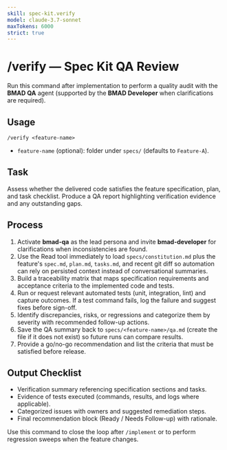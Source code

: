 ```yaml
---
skill: spec-kit.verify
model: claude-3.7-sonnet
maxTokens: 6000
strict: true
---
```


# /verify — Spec Kit QA Review

Run this command after implementation to perform a quality audit with the **BMAD QA** agent (supported by the **BMAD Developer** when clarifications are required).

## Usage

```
/verify <feature-name>
```

- `feature-name` (optional): folder under `specs/` (defaults to `Feature-A`).

## Task

Assess whether the delivered code satisfies the feature specification, plan, and task checklist. Produce a QA report highlighting verification evidence and any outstanding gaps.

## Process

1. Activate **bmad-qa** as the lead persona and invite **bmad-developer** for clarifications when inconsistencies are found.
2. Use the Read tool immediately to load `specs/constitution.md` plus the feature's `spec.md`, `plan.md`, `tasks.md`, and recent git diff so automation can rely on persisted context instead of conversational summaries.
3. Build a traceability matrix that maps specification requirements and acceptance criteria to the implemented code and tests.
4. Run or request relevant automated tests (unit, integration, lint) and capture outcomes. If a test command fails, log the failure and suggest fixes before sign-off.
5. Identify discrepancies, risks, or regressions and categorize them by severity with recommended follow-up actions.
6. Save the QA summary back to `specs/<feature-name>/qa.md` (create the file if it does not exist) so future runs can compare results.
7. Provide a go/no-go recommendation and list the criteria that must be satisfied before release.

## Output Checklist

- Verification summary referencing specification sections and tasks.
- Evidence of tests executed (commands, results, and logs where applicable).
- Categorized issues with owners and suggested remediation steps.
- Final recommendation block (Ready / Needs Follow-up) with rationale.

Use this command to close the loop after `/implement` or to perform regression sweeps when the feature changes.
